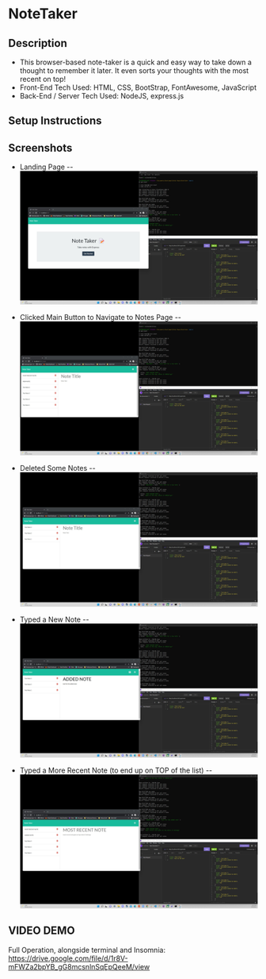 # NoteTaker


## Description
- This browser-based note-taker is a quick and easy way to take down a thought to remember it later.  It even sorts your thoughts with the most recent on top!
- Front-End Tech Used:  HTML, CSS, BootStrap, FontAwesome, JavaScript
- Back-End / Server Tech Used:  NodeJS, express.js

## Setup Instructions


## Screenshots
- Landing Page
-- ![LandingPage](./Assets/landingpage.jpg)

- Clicked Main Button to Navigate to Notes Page
-- ![NavToNotesPage](/Assets/navtonotes.jpg)

- Deleted Some Notes
-- ![DeletedSomeNotes](./Assets/deletedsomenotes.jpg)

- Typed a New Note
-- ![TypedNewNote](./Assets/typednewnote.jpg)

- Typed a More Recent Note (to end up on TOP of the list)
-- ![MoreRecentNote](./Assets/mostrecentontop.jpg)



## VIDEO DEMO
Full Operation, alongside terminal and Insomnia:  https://drive.google.com/file/d/1r8V-mFWZa2bpYB_gG8mcsnlnSqEpQeeM/view
